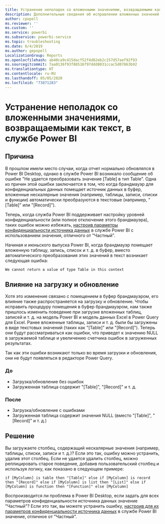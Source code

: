 ```yaml
---
title: Устранение неполадок со вложенными значениями, возвращаемыми как текст, в службе Power BI
description: Дополнительные сведения об исправлении вложенных значений, преобразуемых в строку при использовании неподходящих параметров конфиденциальности источника данных
author: cpopell
ms.reviewer: ''
ms.custom: ''
ms.service: powerbi
ms.subservice: powerbi-service
ms.topic: troubleshooting
ms.date: 6/4/2019
ms.author: gepopell
LocalizationGroup: Reports
ms.openlocfilehash: ab40ca9c415dacf52f4d82eb2c157d57aef92f93
ms.sourcegitcommit: 7aa0136f93f88516f97ddd8031ccac5d07863b92
ms.translationtype: HT
ms.contentlocale: ru-RU
ms.lasthandoff: 05/05/2020
ms.locfileid: "73871283"
---
```

# <a name="troubleshooting-nested-values-returned-as-text-in-power-bi-service"></a>Устранение неполадок со вложенными значениями, возвращаемыми как текст, в службе Power BI

## <a name="cause"></a>Причина

В прошлом имели место случаи, когда отчет нормально обновлялся в Power BI Desktop, однако в службе Power BI возникало сообщение об ошибке "Не удается преобразовать значение [Table] в тип Table". Одна из причин этой ошибки заключается в том, что когда брандмауэр для конфиденциальных данных помещает источник данных в буфер, вложенные нескалярные значения (например, таблицы, записи, списки и функции) автоматически преобразуются в текстовые (например, "[Table]" или "[Record]").

Теперь, когда служба Power BI поддерживает настройку уровней конфиденциальности (или полное отключение этого брандмауэра), таких ошибок можно избежать, [настроив параметры конфиденциальности источника данных](https://powerbi.microsoft.com/blog/privacy-levels-for-cloud-data-sources/) в службе Power BI с использованием значения, отличного от "Частный".

Начиная и июньского выпуска Power BI, когда брандмауэр помещает вложенную таблицу, запись, список и т. д. в буфер, вместо автоматического преобразования этих значений в текст возникает следующая ошибка: 

`We cannot return a value of type Table in this context`

## <a name="effect-on-loadrefresh"></a>Влияние на загрузку и обновление

Хотя это изменение связано с помещением в буфер брандмауэром, его влияние также распространяется на загрузку и обновление. Чтобы исправить процедуру помещения в буфер брандмауэром, нам также пришлось изменить поведение при загрузке вложенных таблиц, записей и т. д. на модель Power BI и модель данных Excel в Power Query для Excel. Ранее вложенные таблицы, записи и т. д. были бы загружены в виде текстовых значений (таких как "[Table]" или "[Record]"). Теперь они будут рассматриваться как ошибки, что приведет к значению NULL в загружаемой таблице и увеличению счетчика ошибок в загруженных результатах.

Так как эти ошибки возникают только во время загрузки и обновления, они не будут появляться в редакторе Power Query.

### <a name="before"></a>До

- Загрузка/обновление без ошибок
- Загруженная таблица содержит "[Table]", "[Record]" и т. д.
 

### <a name="after"></a>После

- Загрузка/обновление с ошибками
- Загруженная таблица содержит значения NULL (вместо "[Table]", "[Record]" и т. д.)
 

## <a name="resolution"></a>Решение

Вы загружаете столбец, содержащий нескалярные значения (например, таблицы, списки, записи и т. д.)?
Если это так, ошибку можно устранить, удалив этот столбец.
Если не удается удалить столбец, можно реплицировать старое поведение, добавив пользовательский столбец и используя логику, как показано в следующем примере:

`if [MyColumn] is table then "[Table]" else if [MyColumn] is record then "[Record]" else if [MyColumn] is list then "[List]" else if [MyColumn] is function then "[Function]" else [MyColumn]`

Воспроизводится ли проблема в Power BI Desktop, если задать для всех параметров конфиденциальности источника данных значение "Частный"?
Если это так, вы можете устранить ошибку, [настроив для их параметров конфиденциальности источника данных](https://powerbi.microsoft.com/blog/privacy-levels-for-cloud-data-sources/) в службе Power BI значение, отличное от "Частный".
